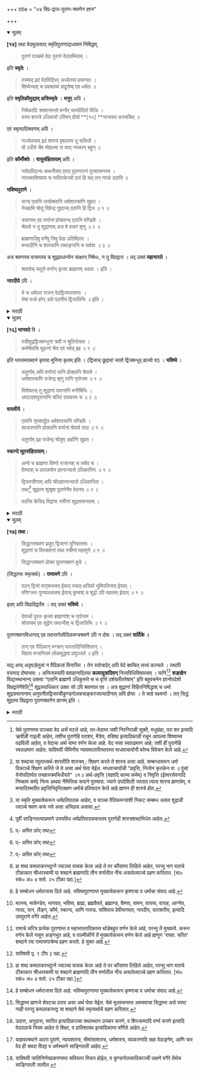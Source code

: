+++
title = "०४ विप्र-द्वारा-पुराण-श्रवणेन ज्ञान"

+++

<details open><summary>मूलम्</summary>

**[१४]** तथा वेदमूलत्वात् स्मृतिपुराणाद्यध्ययनं निषिद्धम्,

> पुराणं पञ्चमो वेदः पुराणं वेदसम्मितम् ।

इति **स्मृतेः** । 

> तस्माद् इदं वेदविद्भिर् अध्येतव्यं प्रयत्नतः ।  
शिष्येभ्यश् च प्रवक्तव्यं सद्वृत्तेष्व् एव धर्मतः ॥

इति **स्मृतिकौमुद्याम् अत्रिस्मृतेः** । **मनुर्** अपि । 

> निषेकादिः श्मशानान्तो मन्त्रैर् यस्योदितो विधिः ।  
तस्य शास्त्रे ऽधिकारो ऽस्मिन् ज्ञेयो **[१५] **नान्यस्य कस्यचित् ॥

एवं स्मृत्यादिश्रवणम् अपि । 

> नाध्येतव्यम् इदं शास्त्रं वृषलस्य तु सन्निधौ ।  
यो ऽधीते चैव मोहात्मा स यात् नरकान् बहून् ॥

इति **कौर्मोक्तेः** । **वायुसंहितायाम्** अपि ।

> नावेदविद्भ्यः कथनीयम् एतत् पुराणरत्नं पुरशासनस्य ।  
नाभक्तशिष्याय च नास्तिकेभ्यो दत्तं हि यत् तन् नरकं ददाति ॥

**भविष्यपुराणे** ।

> यान्य् एतानि त्वयोक्तानि धर्मशास्त्राणि सुव्रत ।  
नेच्छामि श्रोतुं विप्रेन्द्र गुह्यान्य् एतानि हि द्विज ॥ १ ॥

> त्रयाणाम् एव वर्णानां प्रोक्तान्य् एतानि पण्डितैः ।  
श्रेयसे न तु शूद्राणाम् अत्र मे वचनं शृणु ॥ २ ॥

> ब्राह्मणादिषु वर्णेषु त्रिषु वेदाः प्रतिष्ठिताः ।  
मन्वादीनि च शास्त्राणि तथाङ्गानि च सर्वशः ॥ ३ ॥

अत्र श्रवणस्य वाचनस्य च शूद्रप्राधान्येन साक्षान् निषेधः, न तु विप्रद्वारा । तद् उक्तं **महाभारते** ।

> श्रावयेच् चतुरो वर्णान् कृत्वा ब्राह्मणम् अग्रतः । इति ।

**नारदीये** ऽपि ।

> ये च धर्मपरा राजन् वेदद्विजपरायणाः ।  
तेषां मध्ये हरेर् अग्रे पठनीयं द्विजातिभिः ॥ इति ।
</details> 

<details><summary>मराठी</summary>

तसेम्च वेदास मूलाधारभूत धरून मन्वादिकान्नी स्मृति, पुराणे, उपपुराणे, व पुरा. णसंहिता इत्यादिक रचलीं आहेत, ह्मणून त्याञ्चेही अध्ययन निषिद्ध आहे. कारण,-"पु राणे हा पाञ्चवा वेद[^१] आहे, अतएव ही वेदतुल्य होत." अशी स्मृति आहे. 

[^१]: येथे पुराणाम्स पाञ्चवा वेद असें मटले आहे, तर-वेदाम्त जशी निरनिराळी सूक्तै, मधुछंहा, परा शर इत्यादि ऋषीन्नी गाइली आहेत, तशीच पुराणेहि पराशर, मैत्रेय, वसिष्ठ इत्यादिकान्नी रचून आपल्या शिष्याम्स पढविली आहेत, व वेदाचा अर्थ याम्त वर्णन केला आहे. वेद जसा स्वतःप्रमाण आहे; तशी हीं पुराणेहि स्वतःप्रमाण आहेत. याविषयीं जैमिनीय न्यायमालाविस्तराम्त माधवाचार्यानी बरेम्च विवेचन केले आहे.

तसेञ्च - "तस्मात् हे शास्त्र[^२] (स्मृति) प्रयत्नपूर्वक वेदवेत्त्यान्नी अर्थात् द्विजान्नी अध्ययन करावेम्. व स द्वर्त्तन करणाऱ्या शिष्यांसच द्यावे.' अशी स्मृतिकौमुदीत अत्रिस्मृति आहे. 

[^२]: या शब्दाचा व्युत्पत्त्यर्थ-शास्तीति शास्त्रम् ; शिक्षण करते ते शास्त्र असा आहे. सम्बन्धावरून धर्मा दिकाञ्चे शिक्षण करिते जे ते असा अर्थ घेता येईल. माधवाचार्यान्नी "प्रवृत्ति, नित्येन कृतकेन वा ॥ पुंसां येनोपदिश्येत तच्छास्त्रमभिधीयते" ॥१॥ अर्थ-प्रवृत्ति (यज्ञादि काम्य कमेम्) व निवृत्ति (ईश्वरसेवनादि निष्काम कर्म) नित्य अथवा नैमित्तिक रूपाने पुरुषास. ज्याने उपदेशिली जातात त्यास शास्त्र ह्मणावेम्, व मन्वादिस्मतीत प्रवृत्तिनिवृत्तिलक्षण धर्माचे प्रतिपादन केले आहे ह्मणन ही शास्त्रे होत.
 
मनुहि "गर्भाधानापासून स्मशानापर्यम्त सर्व विधि वैदिक मन्त्रान्नी करण्याचा ज्यास अधिकार आहे, त्याचा, या शास्त्राचे-(मनुस्मृतीचे ) ठायीं अधिकार आहे अन्य कोणाचाही नाही, असे समजावें." असें ह्मणतो. यावरून पुराणे व मन्वादि[^३] स्मृति इत्यादिकाञ्च्या पठणाविषयीं शूद्रास अधिकार नाही हे जसे सिद्ध होते तसेच त्याचे श्रवणहि शूद्रास निषिद्ध आहे. 

[^३]: या स्मृति मुख्यत्वेकरून धर्मप्रतिपादक आहेत, व याञ्चा वैदिकमन्त्रांशी निकट सम्बम्ध असत शुद्रान्नी त्याञ्चे श्रवण करूं नये असा अभिप्राय असावा.

कारण - “हे शास्त्र[^४] ‘पुराण ' शूद्राच्या सन्निध पढू नये. जो मोहाविष्ट होऊन पढतो तो बहुत नरकाम्स जातो" अशी कूर्मपुराणोक्ति आहे. 

[^४]: पूर्वी साङ्गितल्याप्रमाणे उभयविध धर्मप्रतिपादकवास्तव पुराणेही शास्त्रशब्दाभिधेय आहेत.

बायुसं हितेतही - "वेद न जाणणाऱ्याम्स (शूद्रादिकांस,) हे पुराणरत्न कथन करूं नये, तसेम्च वेद वेत्ता असून ज्यास भक्ति नाही अशा शिष्यास, व वेदनिन्दकास हे देऊ नये; जर दिले तर नरकप्रद होते." असे साङ्गितले आहे. भविष्यपुराणान्त-"हे सुव्रता विपेन्दा जी ही धर्म शास्त्रे साङ्गितलीस ती मी श्रवण करण्यास इच्छीत नाहीम्; कारण ही अतिगुह्य आहेत, व ती ब्राह्मणादि तीनवर्णासच श्रेयस्कर होत इतराम्स नाहीत असे पण्डितान्नी साङ्गितले आहे. ब्राह्मणादि तीन वर्णाञ्चेठायीं वेद प्रतिष्ठित आहेत, अर्थात् त्यांसच वेदाधिकार आहे, तशीच मन्वादि धर्मशास्त्रे व व्याकरणादिक [^५]अङ्गेंहि त्यांसच विहित आहेत.' असे साङ्गितले आहे. येथे पुराणादिकाञ्चे श्रवण, व वाचन निषेधिलें आहे, तें शूद्रास मुख्य करून इतरान्नी, व साक्षात् शूद्रानेच करण्याविषयी आहे असे समजावेम्, ब्राह्मणद्वारा निषिद्ध नाही. तेम्च महा भारताम्त साङ्गितले आहे.

[^५] या शब्दाने शिक्षा, कल्पसूत्र, पाणिनीयसूत्रपाठ, निरुक्त, ज्योतिष, व छन्दःशास्त्र या सहा वेदाङ्गाञ्चे ग्रहण होते.

जसें - "ब्राह्मणाम्स पुढे करून चारही वर्णान्नी पुराणादि श्रवण करावेम्. नारदीय पुराणान्तही-'जे जन धर्मतत्पर व देवब्राह्मणपूजक असतील, त्याम्मध्ये विष्णुप्रतिमेच्या अग्रभागी ब्राह्मणान्नी हे पुराण पठण करावें." असे साङ्गितले आहे.
</details>

<details open><summary>मूलम्</summary>

**[१६] भागवते** पि ।

> स्त्रीशूद्रद्विजबन्धूनां त्रयी न श्रुतिगोचरा ।  
कर्मश्रेयसि मूढानां श्रेय एवं भवेद् इह ॥ १ ॥

इति भारतमाख्यानं कृपया मुनिना कृतम् इति । (द्विजाच् छूद्रायां जातो द्विजबन्धुर् व्रात्यो वा) । **भविष्ये** ।

> चतुर्णाम् अपि वर्णानां यानि प्रोक्तानि श्रेयसे ।  
धर्मशास्त्राणि राजेन्द्र शृणु तानि नृपोत्तम ॥ १ ॥
>
> विशेषतस् तु शूद्राणां पावनानि मनीषिभिः ।  
अष्टादशपुराणानि चरितं राघवस्य च ॥ २ ॥

**वायवीये** ।

> एतानि नृपशार्दूल धर्मशास्त्राणि पण्डितैः ।  
साधारणानि प्रोक्तानि वर्णानां श्रेयसे सदा ॥ १ ॥
>
> चतुर्णाम् इह राजेन्द्र श्रोतुम् अर्हाणि सुव्रत ।

**स्कान्दे सूतसंहितायाम्**।

> अन्ये च ब्राह्मणा विष्णो राजानश् च तथैव च ।  
वैश्याश् च तारतम्येन ज्ञानाभ्यासे ऽधिकारिणः ॥ १ ॥
>
> द्विजस्त्रीणाम् अपि श्रौतज्ञानाभ्यासे ऽधिकारिता ।  
तथा[^५] शूद्रस्य शुश्रूषा पुराणेनैव वेदनम् ॥ २ ॥

[^५]:
     प्- अस्ति फ़ोर् तथा

> वदन्ति केचिद् विद्वांसः स्त्रीणां शूद्रसमानताम् ।
</details> 

<details><summary>मराठी</summary>

श्रीमद्भागवतान्तही - "स्त्रिया, शूद्र, द्विजबन्धु[^६] (द्विनापासून शूद्रीचेठायीं झालेला अथवा गर्भाधानादिसंस्कारहीन) याम्स ऋग्वेद, यजुर्वेद व सामवेद श्रवण करण्याचा अधिकार नाहीम्; कर्मरूप श्रेयःसाधनाविषयीं मूढ असलेल्या त्या शूद्रादिकाञ्चें असें (भारतश्रवणाने) श्रेय होवो! या हेतूने त्याञ्च्यावर कृपा करून व्यासाने महाभारताल्यान केलें.” असें साङ्गितले आहे. भविष्यपुराणान्त -“हे राजेन्द्रा![^७] चारही वर्णास कल्याणाची साधने जी धर्मशास्त्रे साङ्गितली आहेत ती मजपासून श्रवण कर - ज्ञात्यान्नी जी विशेषतः शूद्राम्स पवित्र करणारी साङ्गितली ती साङ्गतों- अष्टादश[^८] पुराणे व रामाचे चरित्र[^९] (वाल्मीकि रामायण) ही धर्मशास्त्रे त्यान्नी श्रवण करावी." असे साङ्गितले आहे. वायुपुराणान्त-"हीं (पुराणे) पण्डितान्नी सर्व वर्णास साधारण्येङ्करून कल्याणकारक अशी साङ्गितली आहेत, ह्मणून हे राजेन्द्रा! ही चारही वर्णाला ऐकण्यास योग्य आहेत." स्कन्दपुराणाम्त सुतसंहितेत "अन्य-ब्राह्मण, राजे व वैश्य हे तारतम्याने ज्ञानाभ्यासाविषयी अधिकारी आहेत. द्विन स्त्रियांसही वेदाचें अर्थज्ञान व अभ्यासाविषयी अधिकार[^१०] आहे, तसेम्च शूद्राम्स द्विजसेवा व पुराणावरून ज्ञानसम्पादन विहित आहे. कित्येक विद्वान् स्त्रियाम्स शूद्रसमानत्व आहे असे ह्मणतात." असे साङ्गितले आहे. 

[^६]: हा शब्द कमलाकरभट्टानें ज्याञ्चा वाचक केला आहे ते वर कौंसाम्त लिहिले आहेत, परन्तु भाग वताचे टीकाकार श्रीधरस्वामी या शब्दाने ब्राह्मणादि तीन वर्णातील नीच असलेल्याञ्चे प्रहण करितात. [भा० स्कं० अ० ४ श्लो. २५ टीका पहा.]

[^७]: हे सम्बोधन धर्मराजास दिले आहे. भविष्यपुराणाम्त मुख्यत्वेकरून कृष्णाचा व धर्माचा संवाद आहे.

[^८]: मात्स्य, मार्कण्डेय, भागवत, भविष्य, ब्राह्म, ब्रह्मवैवर्त, ब्रह्माण्ड, वैष्णव, वामन, वायव्य, वाराह, आग्नेय, नारद, पान, लैङ्ग, कौर्म, स्कान्द, आणि गारुड. यांशिवाय देवीभागवत, नारदीय, पाराशरीय, इत्यादि उपपुराणे वगैरे आहेत.

[^९]: रामाचे चरित्र प्रत्येक पुराणाम्त व महाभारतादिकाम्त थोडेबहुत वर्णन केले आहे, परन्तु तें मुख्यत्वे. करून वर्णन केलें नसून अङ्गभूत आहे, व वाल्मीकीनें तें मुख्यत्वेकरून वर्णन केले आहे ह्मणून 'राघव. चरित' शब्दाने त्या रामायणाचेम्च प्रहण करावे. हे युक्त आहे.

[^१०]: याविषयी पृ. ९ टीप ३ पहा.
</details>

<details open><summary>मूलम्</summary>

**[१७] तथा**।

> सिद्धान्तश्रवणं प्राहुर् द्विजानां मुनिसत्तमाः ।  
शूद्राणां च विरक्तानां तथा स्त्रीणां महामुने ॥ १ ॥
>
> सिद्धान्तश्रवणं प्रोक्तं पुराणश्रवणं बुधैः । 

(सिद्धान्तः स्मृत्यर्थः) । **रामायणे** ऽपि ।

> पठन् द्विजो वागृषभत्वम् ईयात् स्यात् क्षत्रियो भूमिपतित्वम् ईयात् ।  
वणिग्जनः पुण्यफलत्वम् ईयाच् छृण्वंश् च शूद्रो ऽपि महत्वम् ईयात् ॥ १ ॥

इदम् अपि विप्रादिद्वारैव । तद् उक्तं **भविष्ये** ।

> देवार्चां पुरतः कृत्वा ब्राह्मणांश् च नृपोत्तम ।  
श्रोतव्यम् एव शूद्रेण तथान्यैश् च द्विजातिभिः ॥ १ ॥

पुराणश्रवणविधानाद् एव तदन्तर्गतवैदिकमन्त्रश्रवणे ऽपि न दोषः । तद् उक्तं **वार्तिके ।**

> तान् एव वैदिकान् मन्त्रान् भारतादिनिवेशितान् ।  
विहाय मन्त्रनियमं लोकबुद्ध्या प्रयुञ्जते ॥ इति ।

यद्य् अप्य् अदृष्टहेतुत्वं न वैदिकत्वं विनास्ति । तेन स्तोत्रादेर् अपि वेदे क्वचित् सत्त्वं कल्प्यते । तथापि वचनाद् दोषाभावः । अनित्यस्यापि प्रवाहानादितया **कल्पसूत्रादिवन्** नित्यविधिविषयत्वम् । यानि[^६] **शङ्खेन** विद्यास्थानान्य् उक्त्वा “एतानि ब्राह्मणो ऽधिकुरुते स च वृत्तिं दर्शयतीतरेषाम्” इति बहुवचनेन ज्ञानोपदेशो विप्रद्वारेणैवेति[^७] शूद्रस्याधिकार उक्तः सो ऽपि श्रवणपर एव । अत्र शूद्राणां विहितनिषिद्धाश् च धर्माः शूद्रसमानानाम् अनुपनीतद्विजस्त्रीकुण्डगोलकसङ्करजात्यादीनाम् अपि ज्ञेयाः । ते चाग्रे वक्ष्यन्ते । तत् सिद्धं शूद्रस्य विप्रद्वारा पुराणश्रवणेन ज्ञानम् इति ।

[^६]:
     प्- योपि

[^७]:
     प् ओमित्स् ज्ञानोपदेशो विप्रद्वारेणैवेति
</details> 

<details><summary>मराठी</summary>

तसेम्च वैदिक अथवा शास्त्रीय सिद्धान्ताचे[^११] श्रवण ब्राह्मणादि तीन वर्णास विहित आहे, व विरक्त शूद्रांस, आणि स्त्रियाम्स स्मृत्यर्थ, व पुराणश्रवण विहित आहे. वाल्मीकि रामायणान्तही "हे ब्राह्मण जर पठण करील तर वाचस्पतित्व पावेल, क्षत्रिय हे पठण करील तर भूमिपतित्व पावेल, वैश्य पुण्यफल पावेल, व शूद्राने श्रवण केल्यास तो महत्व पावेल' असे साङ्गितले आहे; हेही ब्राह्मणद्वाराच शूद्रास विहित आहे; तेम्च भविष्यपुराणाम्त साङ्गितले आहे-" देवपूजा व ब्राह्मणास पुढे करून अन्य ब्राह्मणादि तीन वर्णान्नी, व शूद्राने पुराण श्रवण करावेम्" येथे पुराणश्रवणाचे विधान केले आहे, तेणेकरूनच पुराणान्तर्गत वैदिक मन्त्र श्रवण केले असतां दोष नाही. तेम्च वार्तिकाम्त साङ्गितले आहे-" जे वैदिक मन्त्र शूद्राम्स श्रवण करण्याविषयी अयोग्य आहेत तेच महाभारतादिकाम्त असतील, व त्याञ्चा जर मन्त्राचा नियम[^१२] सोडून लौकिकबुद्धीने प्र योग केला असेल तर त्याञ्च्या श्रवणाचा दोष शूद्रास नाही." यद्यपि अदृष्टफलहेतुत्व वैदिकत्वा वाञ्चून नाही व तेणेकरून कित्येक वेदभागाम्त स्तोत्रादिकही आहेत अशी कल्पना होते तथापि पूर्वोक्त वचनास्तव दोष नाही. अनित्य अशाहि पूर्वोक्त मन्त्राच्या अवैदिकत्वास प्रवाहाच्या अनादित्वेकरून कल्पसूत्रादिकाञ्चेपरि नित्यविधिविषयत्व आहे. जी शङ्खाने विद्यास्थाने[^१३] साङ्गून “याञ्च्या अभ्यासाविषयीं ब्राह्मण अधिकारी आहे, व तो इतर वर्णाची वृत्ति दाख वितो" असें "इतरेषाम्" या बहुवचनाने ज्ञानोपदेश ब्राह्मणद्वरानेच इतर वर्णाम्स होतो असे साङ्गितल्यावरून शूद्रास उपदेशाधिकार साङ्गितला आहे तोही श्रवणपरच आहे. येथे शूद्राचे विहितनिषिद्ध धर्म साङ्गितले आहेत तेच शूद्रसमान इतर जातीस[^१४], व अनुपनीत द्विन, स्त्रिया, कुण्ड, गोलक, सङ्करजातीय यांसही लागू आहेत असें जाणावेम्; ते पुढे (तिसऱ्या प्रकरणाम्त) साङ्गू. तस्मात् शूद्राम्स ब्राह्मणद्वारा पुराणश्रवणेकरून ज्ञान सम्पाद ण्याचा अधिकार सिद्ध झाला. 

[^११]: सिद्धाम्त ह्मणजे शेवटचा ठराव असा अर्थ घेता येईल. येथे मूलवचनाम्त अमक्याचा सिद्धाम्त असे स्पष्ट नाही परन्तु कमलाकरभट्ट या शब्दाने येथे स्मृत्यर्थाचें ग्रहण करितात.

[^१२]: उदात्त, अनुदात्त, स्वरित इत्यादिकाञ्चा यथास्थान उच्चार करणे, व शिरःकम्पादि वर्ण्य करणे इत्यादि वेदपाठाचे नियम आहेत ते शिक्षा, व प्रातिशाख्य इत्यादिकाम्त वर्णिले आहेत. 

[^१३]: याज्ञवल्क्याने अठरा पुराणे, न्यायशास्त्र, मीमांसाशास्त्र, धर्मशास्त्र, व्याकरणादि सहा वेदाङ्गेम्, आणि चार वेद ही चवदा विद्या व धर्मस्थाने साङ्गितली आहेत. 

[^१४]: याविषयी जातिनिर्णयप्रकरणाम्त सविस्तर विचार होईल, व कुण्डगोलकादिकाञ्ची लक्षणे वगैरे तेथेच साङ्गितली जातील.
</details>